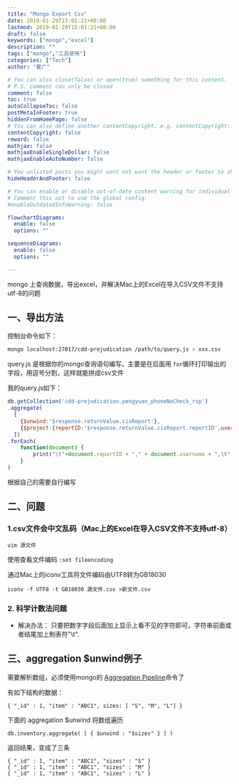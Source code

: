 ```yaml
---
title: "Mongo Export Csv"
date: 2019-01-29T15:01:21+08:00
lastmod: 2019-01-29T15:01:21+08:00
draft: false
keywords: ["mongo","excel"]
description: ""
tags: ["mongo","工具使用"]
categories: ["Tech"]
author: "瞿广"

# You can also close(false) or open(true) something for this content.
# P.S. comment can only be closed
comment: false
toc: true
autoCollapseToc: false
postMetaInFooter: true
hiddenFromHomePage: false
# You can also define another contentCopyright. e.g. contentCopyright: "This is another copyright."
contentCopyright: false
reward: false
mathjax: false
mathjaxEnableSingleDollar: false
mathjaxEnableAutoNumber: false

# You unlisted posts you might want not want the header or footer to show
hideHeaderAndFooter: false

# You can enable or disable out-of-date content warning for individual post.
# Comment this out to use the global config.
#enableOutdatedInfoWarning: false

flowchartDiagrams:
  enable: false
  options: ""

sequenceDiagrams: 
  enable: false
  options: ""

---
```



mongo 上查询数据，导出excel，并解决Mac上的Excel在导入CSV文件不支持utf-8的问题

<!--more-->




## 一、导出方法

控制台命令如下：

```sh
mongo localhost:27017/cdd-prejudication /path/to/query.js > xxx.csv
```

query.js 是根据你的mongo查询语句编写，主要是在后面用 `for`循环打印输出的字段，用逗号分割，这样就能拼成csv文件

我的query.js如下：

```javascript
db.getCollection('cdd-prejudication.pengyuan_phoneNoCheck_rsp')
.aggregate(
  [
    {$unwind:'$response.returnValue.cisReport'},
    {$project:{reportID:'$response.returnValue.cisReport.reportID',username:'$username',idCard:'$idCard'}}
  ])
.forEach(
    function(document) {
        print("\t"+document.reportID + "," + document.username + ",\t" + document.idCard+"");
    }
)

```
根据自己的需要自行编写




## 二、问题
### 1.csv文件会中文乱码（Mac上的Excel在导入CSV文件不支持utf-8）


```
vim 源文件
```
 

使用查看文件编码
`:set fileencoding`

通过Mac上的iconv工具将文件编码由UTF8转为GB18030

```
iconv -f UTF8 -t GB18030 源文件.csv >新文件.csv
```


### 2. 科学计数法问题

- 解决办法：
只要把数字字段后面加上显示上看不见的字符即可，字符串前面或者结尾加上制表符"\t".




## 三、aggregation $unwind例子

需要解析数组，必须使用mongo的 [Aggregation Pipeline](https://docs.mongodb.com/manual/aggregation/#aggregation-pipeline)命令了

有如下结构的数据：

```
{ "_id" : 1, "item" : "ABC1", sizes: [ "S", "M", "L"] }
```
下面的 aggregation $unwind 将数组遍历

```
db.inventory.aggregate( [ { $unwind : "$sizes" } ] )
```

返回结果，变成了三条

```
{ "_id" : 1, "item" : "ABC1", "sizes" : "S" }
{ "_id" : 1, "item" : "ABC1", "sizes" : "M" }
{ "_id" : 1, "item" : "ABC1", "sizes" : "L" }
```